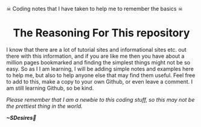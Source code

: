 
☠ Coding notes that I have taken to help me to remember the basics ☠
<!DOCTYPE html>
<html lang="en">
<head>
  <meta charset="utf-8">
  </head>
 <body>
   <h1 align="center">The Reasoning For This  repository</h1>
        <p>I know that there are a lot of tutorial sites and informational sites etc. out there with this information, and if you are like me then you have about a million pages bookmarked and finding the simplest things might not be so easy. So as I I am learning, I will be adding simple notes and examples here to help me, but also to help anyone else that may find them useful. Feel free to add to this, make a copy to your own Github, or even leave a comment. I am still learning Github, so be kind.</p>
          
<p><i>Please remember that I am a newbie to this coding stuff, so this may not be the prettiest thing in the world.</i></p>

<b><i>~SDesires🌹</i></b>
  </body>
    </html>
